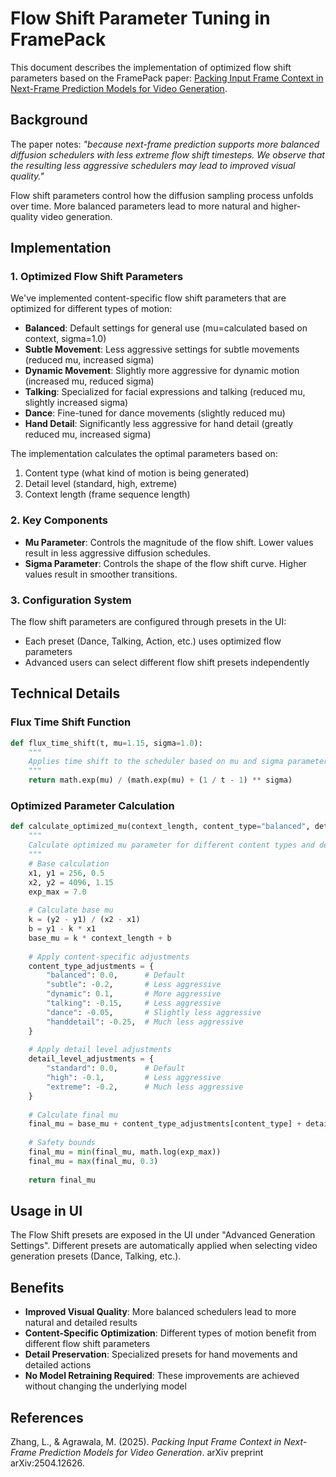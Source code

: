 # Flow Shift Parameter Tuning in FramePack

This document describes the implementation of optimized flow shift parameters based on the FramePack paper: [Packing Input Frame Context in Next-Frame Prediction Models for Video Generation](https://arxiv.org/abs/2504.12626).

## Background

The paper notes: *"because next-frame prediction supports more balanced diffusion schedulers with less extreme flow shift timesteps. We observe that the resulting less aggressive schedulers may lead to improved visual quality."*

Flow shift parameters control how the diffusion sampling process unfolds over time. More balanced parameters lead to more natural and higher-quality video generation.

## Implementation

### 1. Optimized Flow Shift Parameters

We've implemented content-specific flow shift parameters that are optimized for different types of motion:

- **Balanced**: Default settings for general use (mu=calculated based on context, sigma=1.0)
- **Subtle Movement**: Less aggressive settings for subtle movements (reduced mu, increased sigma)
- **Dynamic Movement**: Slightly more aggressive for dynamic motion (increased mu, reduced sigma)
- **Talking**: Specialized for facial expressions and talking (reduced mu, slightly increased sigma)
- **Dance**: Fine-tuned for dance movements (slightly reduced mu)
- **Hand Detail**: Significantly less aggressive for hand detail (greatly reduced mu, increased sigma)

The implementation calculates the optimal parameters based on:
1. Content type (what kind of motion is being generated)
2. Detail level (standard, high, extreme)
3. Context length (frame sequence length)

### 2. Key Components

- **Mu Parameter**: Controls the magnitude of the flow shift. Lower values result in less aggressive diffusion schedules.
- **Sigma Parameter**: Controls the shape of the flow shift curve. Higher values result in smoother transitions.

### 3. Configuration System

The flow shift parameters are configured through presets in the UI:
- Each preset (Dance, Talking, Action, etc.) uses optimized flow parameters
- Advanced users can select different flow shift presets independently

## Technical Details

### Flux Time Shift Function

```python
def flux_time_shift(t, mu=1.15, sigma=1.0):
    """
    Applies time shift to the scheduler based on mu and sigma parameters.
    """
    return math.exp(mu) / (math.exp(mu) + (1 / t - 1) ** sigma)
```

### Optimized Parameter Calculation

```python
def calculate_optimized_mu(context_length, content_type="balanced", detail_level="standard"):
    """
    Calculate optimized mu parameter for different content types and detail levels.
    """
    # Base calculation
    x1, y1 = 256, 0.5
    x2, y2 = 4096, 1.15
    exp_max = 7.0
    
    # Calculate base mu
    k = (y2 - y1) / (x2 - x1)
    b = y1 - k * x1
    base_mu = k * context_length + b
    
    # Apply content-specific adjustments
    content_type_adjustments = {
        "balanced": 0.0,      # Default
        "subtle": -0.2,       # Less aggressive
        "dynamic": 0.1,       # More aggressive
        "talking": -0.15,     # Less aggressive
        "dance": -0.05,       # Slightly less aggressive
        "handdetail": -0.25,  # Much less aggressive
    }
    
    # Apply detail level adjustments
    detail_level_adjustments = {
        "standard": 0.0,      # Default
        "high": -0.1,         # Less aggressive
        "extreme": -0.2,      # Much less aggressive
    }
    
    # Calculate final mu
    final_mu = base_mu + content_type_adjustments[content_type] + detail_level_adjustments[detail_level]
    
    # Safety bounds
    final_mu = min(final_mu, math.log(exp_max))
    final_mu = max(final_mu, 0.3)
    
    return final_mu
```

## Usage in UI

The Flow Shift presets are exposed in the UI under "Advanced Generation Settings". Different presets are automatically applied when selecting video generation presets (Dance, Talking, etc.).

## Benefits

- **Improved Visual Quality**: More balanced schedulers lead to more natural and detailed results
- **Content-Specific Optimization**: Different types of motion benefit from different flow shift parameters
- **Detail Preservation**: Specialized presets for hand movements and detailed actions
- **No Model Retraining Required**: These improvements are achieved without changing the underlying model

## References

Zhang, L., & Agrawala, M. (2025). *Packing Input Frame Context in Next-Frame Prediction Models for Video Generation*. arXiv preprint arXiv:2504.12626.
